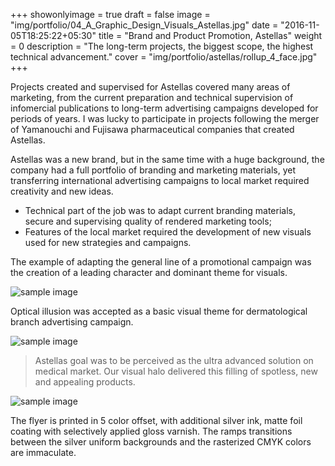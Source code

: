 +++
showonlyimage = true
draft = false
image = "img/portfolio/04_A_Graphic_Design_Visuals_Astellas.jpg"
date = "2016-11-05T18:25:22+05:30"
title = "Brand and Product Promotion, Astellas"
weight = 0
description = "The long-term projects, the biggest scope, the highest technical advancement."
cover = "img/portfolio/astellas/rollup_4_face.jpg"
+++

Projects created and supervised for Astellas covered many areas of marketing, from the current preparation and technical supervision of infomercial publications to long-term advertising campaigns developed for periods of years. I was lucky to participate in projects following the merger of Yamanouchi and Fujisawa pharmaceutical companies that created Astellas.

<!--more-->
Astellas was a new brand, but in the same time with a huge background, the company had a full portfolio of branding and marketing materials, yet transferring international advertising campaigns to local market required creativity and new ideas.

* Technical part of the job was to adapt current branding materials, secure and supervising quality of rendered marketing tools;
* Features of the local market required the development of new visuals used for new strategies and campaigns.

The example of adapting the general line of a promotional campaign was the creation of a leading character and dominant theme for visuals.

![sample image](/img/portfolio/astellas/Face_merged.jpg)

Optical illusion was accepted as a basic visual theme for dermatological branch advertising campaign.

![sample image](/img/portfolio/astellas/zineryt_wall_animated.gif)

> Astellas goal was to be perceived as the ultra advanced solution on medical market. Our visual halo delivered this filling of spotless, new and appealing products.

![sample image](/img/portfolio/astellas/Flyer_690.jpg)

The flyer is printed in 5 color offset, with additional silver ink, matte foil coating with selectively applied gloss varnish. The ramps transitions between the silver uniform backgrounds and the rasterized CMYK colors are immaculate.